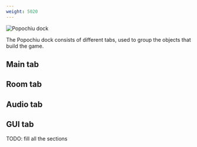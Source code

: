 ```yaml
---
weight: 5020
---
```


![Popochiu dock](../../assets/images/_other/_popochiu_dock.png)

The Popochiu dock consists of different tabs, used to group the objects that build the game.

## Main tab

## Room tab

## Audio tab

## GUI tab

TODO: fill all the sections